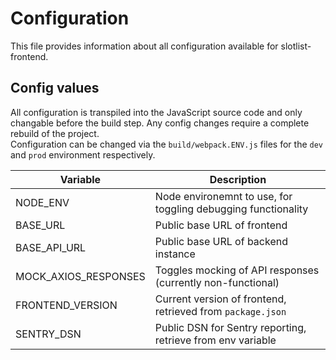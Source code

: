 # Configuration
This file provides information about all configuration available for slotlist-frontend.

## Config values
All configuration is transpiled into the JavaScript source code and only changable before the build step. Any config changes require a complete rebuild of the project.  
Configuration can be changed via the `build/webpack.ENV.js` files for the `dev` and `prod` environment respectively.

| Variable | Description |
|---|---|
| NODE_ENV | Node environemnt to use, for toggling debugging functionality |
| BASE_URL | Public base URL of frontend |
| BASE_API_URL | Public base URL of backend instance |
| MOCK_AXIOS_RESPONSES | Toggles mocking of API responses (currently non-functional) |
| FRONTEND_VERSION | Current version of frontend, retrieved from `package.json` |
| SENTRY_DSN | Public DSN for Sentry reporting, retrieve from env variable |
